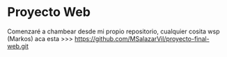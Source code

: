 # Proyecto Web
Comenzaré a chambear desde mi propio repositorio, cualquier cosita wsp (Markos)
aca esta >>> https://github.com/MSalazarVil/proyecto-final-web.git
